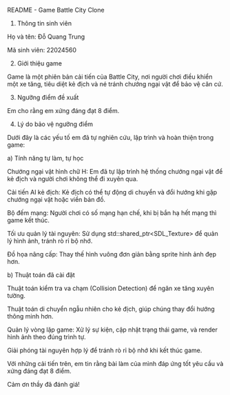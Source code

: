 README - Game Battle City Clone

1. Thông tin sinh viên

Họ và tên: Đỗ Quang Trung

Mã sinh viên: 22024560

2. Giới thiệu game

Game là một phiên bản cải tiến của Battle City, nơi người chơi điều khiển một xe tăng, tiêu diệt kẻ địch và né tránh chướng ngại vật để bảo vệ căn cứ.

3. Ngưỡng điểm đề xuất

Em cho rằng em xứng đáng đạt 8 điểm.

4. Lý do bảo vệ ngưỡng điểm

Dưới đây là các yếu tố em đã tự nghiên cứu, lập trình và hoàn thiện trong game:

a) Tính năng tự làm, tự học

Chướng ngại vật hình chữ H: Em đã tự lập trình hệ thống chướng ngại vật để kẻ địch và người chơi không thể đi xuyên qua.

Cải tiến AI kẻ địch: Kẻ địch có thể tự động di chuyển và đổi hướng khi gặp chướng ngại vật hoặc viền bản đồ.

Bộ đếm mạng: Người chơi có số mạng hạn chế, khi bị bắn hạ hết mạng thì game kết thúc.

Tối ưu quản lý tài nguyên: Sử dụng std::shared_ptr<SDL_Texture> để quản lý hình ảnh, tránh rò rỉ bộ nhớ.

Đồ họa nâng cấp: Thay thế hình vuông đơn giản bằng sprite hình ảnh đẹp hơn.

b) Thuật toán đã cài đặt

Thuật toán kiểm tra va chạm (Collision Detection) để ngăn xe tăng xuyên tường.

Thuật toán di chuyển ngẫu nhiên cho kẻ địch, giúp chúng thay đổi hướng thông minh hơn.

Quản lý vòng lặp game: Xử lý sự kiện, cập nhật trạng thái game, và render hình ảnh theo đúng trình tự.

Giải phóng tài nguyên hợp lý để tránh rò rỉ bộ nhớ khi kết thúc game.

Với những cải tiến trên, em tin rằng bài làm của mình đáp ứng tốt yêu cầu và xứng đáng đạt 8 điểm.

Cảm ơn thầy đã đánh giá!


